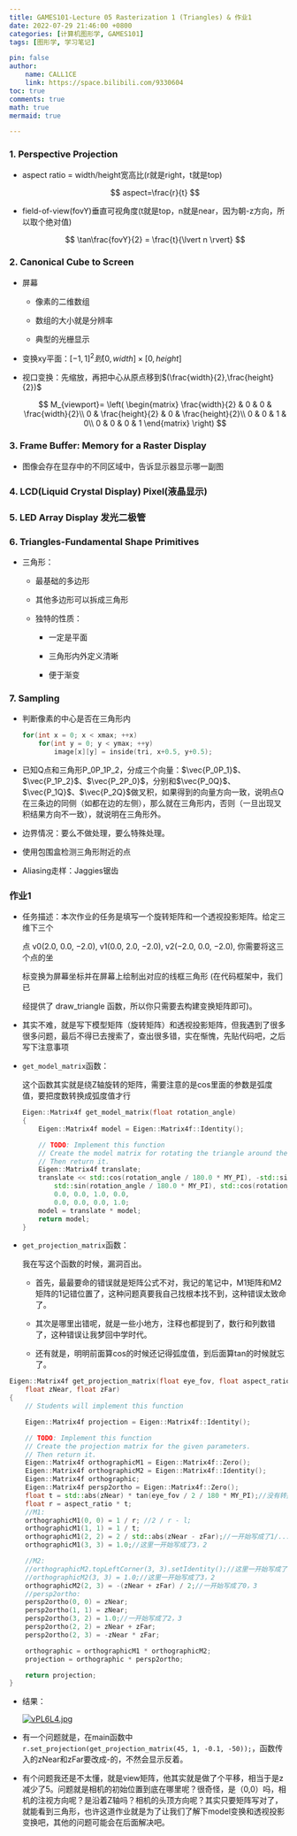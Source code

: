 ```yaml
---
title: GAMES101-Lecture 05 Rasterization 1 (Triangles) & 作业1
date: 2022-07-29 21:46:00 +0800
categories: [计算机图形学, GAMES101]
tags: [图形学, 学习笔记]

pin: false
author: 
    name: CALL1CE
    link: https://space.bilibili.com/9330604
toc: true
comments: true
math: true
mermaid: true

---
```


### 1. Perspective Projection

- aspect ratio = width/height宽高比(r就是right，t就是top)
  
  $$
  aspect=\frac{r}{t}
  $$

- field-of-view(fovY)垂直可视角度(t就是top，n就是near，因为朝-z方向，所以取个绝对值)
  
  $$
  \tan\frac{fovY}{2} = \frac{t}{\lvert n \rvert}
  $$

### 2. Canonical Cube to Screen

- 屏幕
  
  - 像素的二维数组
  
  - 数组的大小就是分辨率
  
  - 典型的光栅显示

- 变换xy平面：$[-1,1]^2到[0,width]\times[0,height]$

- 视口变换：先缩放，再把中心从原点移到$(\frac{width}{2},\frac{height}{2})$
  
  $$
  M_{viewport}=
\left(
\begin{matrix}
\frac{width}{2} & 0 & 0 & \frac{width}{2}\\
0 & \frac{height}{2} & 0 & \frac{height}{2}\\
0 & 0 & 1 & 0\\
0 & 0 & 0 & 1
\end{matrix}
\right)
  $$

### 3. Frame Buffer: Memory for a Raster Display

- 图像会存在显存中的不同区域中，告诉显示器显示哪一副图

### 4. LCD(Liquid Crystal Display) Pixel(液晶显示)

### 5. LED Array Display 发光二极管

### 6. Triangles-Fundamental Shape Primitives

- 三角形：
  
  - 最基础的多边形
  
  - 其他多边形可以拆成三角形
  
  - 独特的性质：
    
    - 一定是平面
    
    - 三角形内外定义清晰
    
    - 便于渐变

### 7. Sampling

- 判断像素的中心是否在三角形内
  
  ```cpp
  for(int x = 0; x < xmax; ++x)
      for(int y = 0; y < ymax; ++y)
          image[x][y] = inside(tri, x+0.5, y+0.5);
  ```

- 已知Q点和三角形P_0P_1P_2，分成三个向量：$\vec{P_0P_1}$、$\vec{P_1P_2}$、$\vec{P_2P_0}$，分别和$\vec{P_0Q}$、$\vec{P_1Q}$、$\vec{P_2Q}$做叉积，如果得到的向量方向一致，说明点Q在三条边的同侧（如都在边的左侧），那么就在三角形内，否则（一旦出现叉积结果方向不一致），就说明在三角形外。

- 边界情况：要么不做处理，要么特殊处理。

- 使用包围盒检测三角形附近的点

- Aliasing走样：Jaggies锯齿

### 作业1

- 任务描述：本次作业的任务是填写一个旋转矩阵和一个透视投影矩阵。给定三维下三个
  
  点 v0(2.0, 0.0, −2.0), v1(0.0, 2.0, −2.0), v2(−2.0, 0.0, −2.0), 你需要将这三个点的坐
  
  标变换为屏幕坐标并在屏幕上绘制出对应的线框三角形 (在代码框架中，我们已
  
  经提供了 draw_triangle 函数，所以你只需要去构建变换矩阵即可)。

- 其实不难，就是写下模型矩阵（旋转矩阵）和透视投影矩阵，但我遇到了很多很多问题，最后不得已去搜索了，查出很多错，实在惭愧，先贴代码吧，之后写下注意事项

- `get_model_matrix`函数：
  
  这个函数其实就是绕Z轴旋转的矩阵，需要注意的是cos里面的参数是弧度值，要把度数转换成弧度值才行
  
  ```cpp
  Eigen::Matrix4f get_model_matrix(float rotation_angle)
  {
      Eigen::Matrix4f model = Eigen::Matrix4f::Identity();
  
      // TODO: Implement this function
      // Create the model matrix for rotating the triangle around the Z axis.
      // Then return it.
      Eigen::Matrix4f translate;
      translate << std::cos(rotation_angle / 180.0 * MY_PI), -std::sin(rotation_angle / 180.0 * MY_PI), 0.0, 0.0,
          std::sin(rotation_angle / 180.0 * MY_PI), std::cos(rotation_angle / 180.0 * MY_PI), 0.0, 0.0,
          0.0, 0.0, 1.0, 0.0,
          0.0, 0.0, 0.0, 1.0;
      model = translate * model;
      return model;
  }
  ```

- `get_projection_matrix`函数：
  
  我在写这个函数的时候，漏洞百出。
  
  - 首先，最最要命的错误就是矩阵公式不对，我记的笔记中，M1矩阵和M2矩阵的1记错位置了，这种问题真要我自己找根本找不到，这种错误太致命了。
  
  - 其次是哪里出错呢，就是一些小地方，注释也都提到了，数行和列数错了，这种错误让我梦回中学时代。
  
  - 还有就是，明明前面算cos的时候还记得弧度值，到后面算tan的时候就忘了。

```cpp
Eigen::Matrix4f get_projection_matrix(float eye_fov, float aspect_ratio,
    float zNear, float zFar)
{
    // Students will implement this function

    Eigen::Matrix4f projection = Eigen::Matrix4f::Identity();

    // TODO: Implement this function
    // Create the projection matrix for the given parameters.
    // Then return it.
    Eigen::Matrix4f orthographicM1 = Eigen::Matrix4f::Zero();
    Eigen::Matrix4f orthographicM2 = Eigen::Matrix4f::Identity();
    Eigen::Matrix4f orthographic;
    Eigen::Matrix4f persp2ortho = Eigen::Matrix4f::Zero();
    float t = std::abs(zNear) * tan(eye_fov / 2 / 180 * MY_PI);//没有转换成弧度值
    float r = aspect_ratio * t;
    //M1:
    orthographicM1(0, 0) = 1 / r; //2 / r - l;
    orthographicM1(1, 1) = 1 / t;
    orthographicM1(2, 2) = 2 / std::abs(zNear - zFar);//一开始写成了1/...
    orthographicM1(3, 3) = 1.0;//这里一开始写成了3，2

    //M2:
    //orthographicM2.topLeftCorner(3, 3).setIdentity();//这里一开始写成了setZero
    //orthographicM2(3, 3) = 1.0;//这里一开始写成了3，2
    orthographicM2(2, 3) = -(zNear + zFar) / 2;//一开始写成了0，3
    //persp2ortho:
    persp2ortho(0, 0) = zNear;
    persp2ortho(1, 1) = zNear;
    persp2ortho(3, 2) = 1.0;//一开始写成了2，3
    persp2ortho(2, 2) = zNear + zFar;
    persp2ortho(2, 3) = -zNear * zFar;

    orthographic = orthographicM1 * orthographicM2;
    projection = orthographic * persp2ortho;

    return projection;
}
```

- 结果：
  
  [![vPL6L4.jpg](https://s1.ax1x.com/2022/07/29/vPL6L4.jpg)](https://imgtu.com/i/vPL6L4)

- 有一个问题就是，在main函数中`r.set_projection(get_projection_matrix(45, 1, -0.1, -50));`，函数传入的zNear和zFar要改成-的，不然会显示反着。

- 有个问题我还是不太懂，就是view矩阵，他其实就是做了个平移，相当于是z减少了5。问题就是相机的初始位置到底在哪里呢？很奇怪，是（0,0）吗，相机的注视方向呢？是沿着Z轴吗？相机的头顶方向呢？其实只要矩阵写对了，就能看到三角形，也许这道作业就是为了让我们了解下model变换和透视投影变换吧，其他的问题可能会在后面解决吧。
